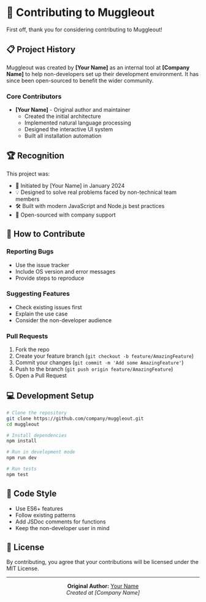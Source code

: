 # 🤝 Contributing to Muggleout

First off, thank you for considering contributing to Muggleout! 

## 📋 Project History

Muggleout was created by **[Your Name]** as an internal tool at **[Company Name]** to help non-developers set up their development environment. It has since been open-sourced to benefit the wider community.

### Core Contributors
- **[Your Name]** - Original author and maintainer
  - Created the initial architecture
  - Implemented natural language processing
  - Designed the interactive UI system
  - Built all installation automation

## 🏆 Recognition

This project was:
- 🚀 Initiated by [Your Name] in January 2024
- 💡 Designed to solve real problems faced by non-technical team members
- 🛠️ Built with modern JavaScript and Node.js best practices
- 🌟 Open-sourced with company support

## 🔧 How to Contribute

### Reporting Bugs
- Use the issue tracker
- Include OS version and error messages
- Provide steps to reproduce

### Suggesting Features
- Check existing issues first
- Explain the use case
- Consider the non-developer audience

### Pull Requests
1. Fork the repo
2. Create your feature branch (`git checkout -b feature/AmazingFeature`)
3. Commit your changes (`git commit -m 'Add some AmazingFeature'`)
4. Push to the branch (`git push origin feature/AmazingFeature`)
5. Open a Pull Request

## 💻 Development Setup

```bash
# Clone the repository
git clone https://github.com/company/muggleout.git
cd muggleout

# Install dependencies
npm install

# Run in development mode
npm run dev

# Run tests
npm test
```

## 📖 Code Style

- Use ES6+ features
- Follow existing patterns
- Add JSDoc comments for functions
- Keep the non-developer user in mind

## 📄 License

By contributing, you agree that your contributions will be licensed under the MIT License.

---

<p align="center">
  <strong>Original Author:</strong> <a href="https://github.com/yourusername">Your Name</a><br>
  <em>Created at [Company Name]</em>
</p>